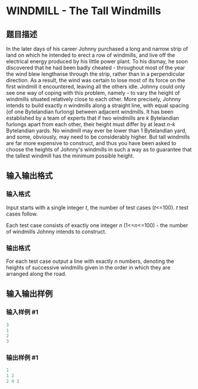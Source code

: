 # WINDMILL - The Tall Windmills

## 题目描述

In the later days of his career Johnny purchased a long and narrow strip of land on which he intended to erect a row of windmills, and live off the electrical energy produced by his little power plant. To his dismay, he soon discovered that he had been badly cheated - throughout most of the year the wind blew lengthwise through the strip, rather than in a perpendicular direction. As a result, the wind was certain to lose most of its force on the first windmill it encountered, leaving all the others idle. Johnny could only see one way of coping with this problem, namely - to vary the height of windmills situated relatively close to each other. More precisely, Johnny intends to build exactly _n_ windmills along a straight line, with equal spacing (of one Bytelandian furlong) between adjacent windmills. It has been established by a team of experts that if two windmills are _k_ Bytelandian furlongs apart from each other, their height must differ by at least _n-k_ Bytelandian yards. No windmill may ever be lower than 1 Bytelandian yard, and some, obviously, may need to be considerably higher. But tall windmills are far more expensive to construct, and thus you have been asked to choose the heights of Johnny's windmills in such a way as to guarantee that the tallest windmill has the minimum possible height.

## 输入输出格式

### 输入格式

Input starts with a single integer _t_, the number of test cases (_t_<=100). _t_ test cases follow.

Each test case consists of exactly one integer _n_ (1<=_n_<=100) - the number of windmills Johnny intends to construct.

### 输出格式

For each test case output a line with exactly _n_ numbers, denoting the heights of successive windmills given in the order in which they are arranged along the road.

## 输入输出样例

### 输入样例 #1

```cpp
3
1
2
3
```


### 输出样例 #1

```cpp
1
1 2
2 4 1
```


